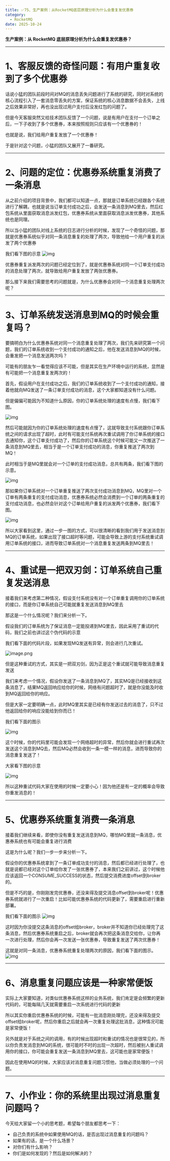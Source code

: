 ```yaml
---
title: ✅75、生产案例：从RocketMQ底层原理分析为什么会重复发优惠券
category:
  - RocketMQ
date: 2025-10-24
---
```



**生产案例：从 RocketMQ 底层原理分析为什么会重复发优惠券？**

---

# 1、客服反馈的奇怪问题：有用户重复收到了多个优惠券

话说小猛的团队前段时间对MQ的消息丢失问题进行了系统的研究，同时对系统的核心流程引入了一套消息零丢失的方案，保证系统的核心消息数据不会丢失，上线之后效果非常好，再也没出现过用户支付后没发红包的问题了。

但是今天客服突然又给技术团队反馈了一个问题，说是有用户在支付一个订单之后，一下子收到了多个优惠券，本来按照规则只应该有一个优惠券的！

也就是说，我们给用户重复发放了一个优惠券！

于是针对这个问题，小猛的团队又展开了一番研究。

---

# 2、问题的定位：优惠券系统重复消费了一条消息

从之前介绍的项目背景中，我们都可以知道一点，那就是订单系统已经跟各个系统进行了解耦，也就是说当订单支付成功之后，会发送一条消息到MQ里去，然后红包系统从里面获取消息派发红包，优惠券系统从里面获取消息派发优惠券，其他系统也是同理。

所以当小猛的团队对线上系统的日志进行分析的时候，发现了一个奇怪的问题，那就是优惠券系统似乎对同一条消息重复的处理了两次，导致他给一个用户重复的派发了两个优惠券

我们看下图的示意 ![img](https://studyimages.oss-cn-beijing.aliyuncs.com/img/RocketMQ/202309/202309201757965.png)       

优惠券重复派发两次的问题已经定位到了，就是优惠券系统对同一个订单支付成功的消息处理了两次，就导致给用户重复发放了两张优惠券。

那么接下来我们需要思考的问题就是，为什么优惠券会对同一个消息重复处理两次呢？

---

# 3、订单系统发送消息到MQ的时候会重复吗？

要搞明白为什么优惠券系统对同一个消息重复处理了两次，我们先来研究第一个问题，我们的订单系统收到一个支付成功的通知之后，他在发送消息到MQ的时候，会重发把一个消息发送两次吗？

可能有的朋友乍一看觉得应该不可能，但是其实在生产环境中运行的系统，显然是有可能把一个消息重复发两次的！

首先，假设用户在支付成功之后，我们的订单系统收到了一个支付成功的通知，接着他就向MQ发送了一条订单支付成功的消息，这个大家都知道没有什么问题。

但是偏偏可能因为不知道什么原因，你的订单系统处理的速度有点慢，我们看下图。

![img](https://studyimages.oss-cn-beijing.aliyuncs.com/img/RocketMQ/202309/202309201757187.png)       

然后可能就因为你的订单系统处理的速度有点慢了，这就导致支付系统跟你订单系统之间的请求出现了超时，此时有可能支付系统再次重试调用了你订单系统的接口去通知你，这个订单支付成功了，然后你的订单系统这个时候可能又一次推送了一条消息到MQ里去，相当于是一个订单支付成功的消息，你重复推送了两次到MQ！

此时相当于是MQ里就会对一个订单的支付成功消息，总共有两条，我们看下图的示意。

![img](https://studyimages.oss-cn-beijing.aliyuncs.com/img/RocketMQ/202309/202309201758981.png)       

那如果你订单系统对一个订单重复推送了两次支付成功消息到MQ，MQ里对一个订单有两条重复的支付成功消息，优惠券系统必然会消费到一个订单的两条重复的支付成功消息，也必然会针对这个订单给用户重复的派发两个优惠券，我们看下图。

![img](https://studyimages.oss-cn-beijing.aliyuncs.com/img/RocketMQ/202309/202309201758632.png)       

所以大家看到这里，通过一步一图的方式，可以很清晰的看到我们用于发送消息到MQ的订单系统，如果出现了接口超时等问题，可能会导致上游的支付系统重试调用订单系统的接口，进而导致订单系统对一个消息重复发送两条到MQ里去！

---

# 4、重试是一把双刃剑：订单系统自己重复发送消息

接着我们来考虑第二种情况，假设支付系统没有对一个订单重复调用你的订单系统的接口，而是你订单系统自己可能就重复发送消息到MQ里去

那这是一个什么情况呢？我们来分析一下。

假设我们的订单系统为了保证消息一定能投递到MQ里去，因此采用了重试的代码，我们之前也讲过这个伪代码的示意

我们看下面的代码片段，如果发现MQ发送有异常，则会进行几次重试。

![image.png](https://studyimages.oss-cn-beijing.aliyuncs.com/img/RocketMQ/202309/202309201758556.png)

但是这种重试的方式，其实是一把双刃剑，因为正是这个重试就可能导致消息重复发送

我们来考虑一个情况，假设你发送了一条消息到MQ了，其实MQ是已经接收到这条消息了，结果MQ返回响应给你的时候，网络有问题超时了，就是你没能及时收到MQ返回给你的响应。

但是大家一定要明确一点，此时MQ里其实是已经有你发送过去的消息了，只不过他返回给你的响应没能给到你而已！

我们看下面的图示

![img](https://studyimages.oss-cn-beijing.aliyuncs.com/img/RocketMQ/202309/202309201758173.png)       

这个时候，你的代码里可能会发现一个网络超时的异常，然后你就会进行重试再次发送这个消息到MQ去，然后MQ必然会收到一条一模一样的消息，进而导致你的消息重复发送了！

大家看下图的示意

![img](https://studyimages.oss-cn-beijing.aliyuncs.com/img/RocketMQ/202309/202309201758753.png)       

所以这种重试代码大家在使用的时候一定要小心！因为他还是有一定的概率会导致你重发消息的！

---

# 5、优惠券系统重复消费一条消息

接着我们继续来看，即使你没有重复发送消息到MQ，哪怕MQ里就一条消息，优惠券系统也有可能会重复进行消费

这是为什么呢？我们一步一步来分析一下。

假设你的优惠券系统拿到了一条订单成功支付的消息，然后都已经进行处理了，也就是说都已经对这个订单给你发了一张优惠券了，本来我们之前讲过，这个时候他应该返回一个CONSUME_SUCCESS的状态，然后提交消费进度offset到broker的。

但是不巧的是，你刚刚发完优惠券，还没来得及提交消息offset到broker呢！优惠券系统就进行了一次重启！比如可能优惠券系统的代码更新了，需要重启进行重新部署。

我们看下面的图示 ![img](https://studyimages.oss-cn-beijing.aliyuncs.com/img/RocketMQ/202309/202309201759431.png)       

这时因为你没提交这条消息的offset给broker，broker并不知道你已经处理完了这条消息，然后优惠券系统重启之后，broker就会再次把这条消息交给你，让你再一次进行处理，然后你会再一次发送一张优惠券，导致重复发送了两次优惠券！

这就是对同一条消息，优惠券系统重复处理两次的原因，我们看下面的图示。![img](https://studyimages.oss-cn-beijing.aliyuncs.com/img/RocketMQ/202309/202309201759545.png)

---

# 6、消息重复问题应该是一种家常便饭

实际上大家要知道，对类似优惠券系统这样的业务系统，我们肯定是会频繁的更新代码的，可能每隔几天就需要重启一次系统进行代码的更新

所以其实你重启优惠券系统的时候，可能有一批消息刚处理完，还没来得及提交offset给broker呢，然后你重启之后就会再一次重复处理这批消息，这种情况可能是家常便饭！

另外就是对于系统之间的调用，有的时候出现超时和重试的情况也是很常见的，所以你负责发消息到MQ的系统，很可能时不时的出现一次超时，然后被别人重试调用你的接口，你可能会重复发送一条消息到MQ里去，这可能也是家常便饭！

因此在使用MQ的时候，大家应该对消息重复问题习惯他，当做必须处理的一个问题。

---

# 7、小作业：你的系统里出现过消息重复问题吗？

今天给大家留一个小的思考题，希望每个朋友都思考一下：

- 自己负责的系统中如果使用MQ的话，是否出现过消息重复的问题吗？
- 如果有的话，是一个什么场景？
- 对你们有什么影响？
- 你们是如何发现的？然后是如何解决的？